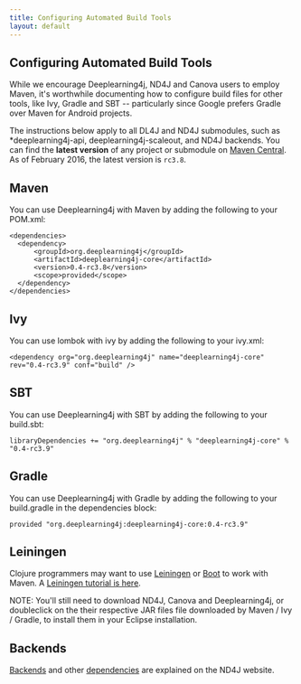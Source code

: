 ```yaml
---
title: Configuring Automated Build Tools
layout: default
---
```


## Configuring Automated Build Tools

While we encourage Deeplearning4j, ND4J and Canova users to employ Maven, it's worthwhile documenting how to configure build files for other tools, like Ivy, Gradle and SBT -- particularly since Google prefers Gradle over Maven for Android projects. 

The instructions below apply to all DL4J and ND4J submodules, such as *deeplearning4j-api, deeplearning4j-scaleout, and ND4J backends. You can find the **latest version** of any project or submodule on [Maven Central](https://search.maven.org/). As of February 2016, the latest version is `rc3.8`.

## Maven

You can use Deeplearning4j with Maven by adding the following to your POM.xml:

    <dependencies>
      <dependency>
          <groupId>org.deeplearning4j</groupId>
          <artifactId>deeplearning4j-core</artifactId>
          <version>0.4-rc3.8</version>
          <scope>provided</scope>
      </dependency>
    </dependencies>

## Ivy

You can use lombok with ivy by adding the following to your ivy.xml:

    <dependency org="org.deeplearning4j" name="deeplearning4j-core" rev="0.4-rc3.9" conf="build" />

## SBT

You can use Deeplearning4j with SBT by adding the following to your build.sbt:

    libraryDependencies += "org.deeplearning4j" % "deeplearning4j-core" % "0.4-rc3.9"

## Gradle

You can use Deeplearning4j with Gradle by adding the following to your build.gradle in the dependencies block:

    provided "org.deeplearning4j:deeplearning4j-core:0.4-rc3.9"

## Leiningen

Clojure programmers may want to use [Leiningen](https://github.com/technomancy/leiningen/) or [Boot](http://boot-clj.com/) to work with Maven. A [Leiningen tutorial is here](https://github.com/technomancy/leiningen/blob/master/doc/TUTORIAL.md).

NOTE: You'll still need to download ND4J, Canova and Deeplearning4j, or doubleclick on the their respective JAR files file downloaded by Maven / Ivy / Gradle, to install them in your Eclipse installation.

## Backends

[Backends](http://nd4j.org/backend) and other [dependencies](http://nd4j.org/dependencies) are explained on the ND4J website.
